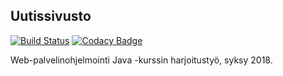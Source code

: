 ## Uutissivusto
[![Build Status](https://travis-ci.org/maarila/weba-uutiset.svg?branch=master)](https://travis-ci.org/maarila/weba-uutiset)
[![Codacy Badge](https://api.codacy.com/project/badge/Grade/c76f0c8b02474c139ea01708e1faad53)](https://www.codacy.com/app/maarila/weba-uutiset?utm_source=github.com&amp;utm_medium=referral&amp;utm_content=maarila/weba-uutiset&amp;utm_campaign=Badge_Grade)

Web-palvelinohjelmointi Java -kurssin harjoitustyö, syksy 2018.